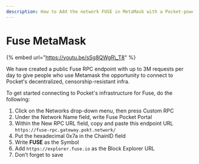 ```yaml
---
description: How to Add the network FUSE in MetaMask with a Pocket-powered RPC Endpoint
---
```


# Fuse MetaMask

{% embed url="https://youtu.be/sSg8QWgR\_T8" %}

We have created a public Fuse RPC endpoint with up to 3M requests per day to give people who use Metamask the opportunity to connect to Pocket's decentralized, censorship-resistant infra.

To get started connecting to Pocket's infrastructure for Fuse, do the following:

1. Click on the Networks drop-down menu, then press Custom RPC
2. Under the Network Name field, write Fuse Pocket Portal
3. Within the New RPC URL field, copy and paste this endpoint URL `https://fuse-rpc.gateway.pokt.network/`
4. Put the hexadecimal 0x7a in the ChainID field
5. Write **FUSE** as the Symbol
6. Add `https://explorer.fuse.io` as the Block Explorer URL
7. Don’t forget to save

